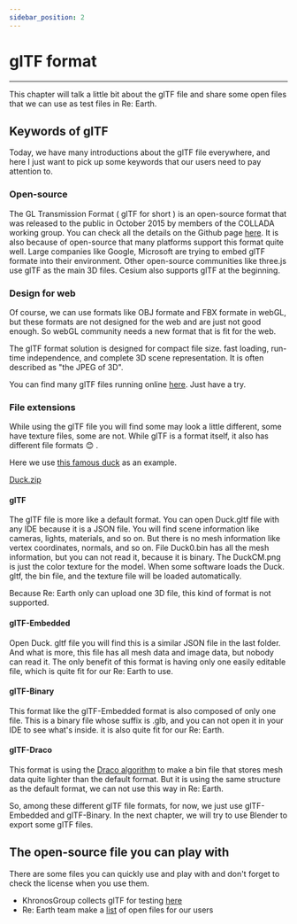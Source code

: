 ```yaml
---
sidebar_position: 2
---
```

# glTF format
------

This chapter will talk a little bit about the glTF file and share some open files that we can use as test files in Re: Earth. 

## Keywords of glTF

Today, we have many introductions about the glTF file everywhere, and here I just want to pick up some keywords that our users need to pay attention to.

### Open-source

The GL Transmission Format ( glTF for short ) is an open-source format that was released to the public in October 2015 by members of the COLLADA working group. You can check all the details on the Github page [here](https://github.com/KhronosGroup/glTF). It is also because of open-source that many platforms support this format quite well. Large companies like Google, Microsoft are trying to embed glTF formate into their environment. Other open-source communities like three.js use glTF as the main 3D files. Cesium also supports glTF at the beginning.

### Design for web

Of course, we can use formats like OBJ formate and FBX formate in webGL, but these formats are not designed for the web and are just not good enough. So webGL community needs a new format that is fit for the web. 

The glTF format solution is designed for compact file size. fast loading, run-time independence, and complete 3D scene representation. It is often described as "the JPEG of 3D". 

You can find many glTF files running online [here](https://sketchfab.com/3d-models/popular). Just have a try.

### File extensions

While using the glTF file you will find some may look a little different, some have texture files, some are not. While glTF is a format itself, it also has different file formats 😊 .

Here we use [this famous duck](https://github.com/KhronosGroup/glTF-Sample-Models/tree/master/2.0/Duck) as an example.

[Duck.zip](https://s3-us-west-2.amazonaws.com/secure.notion-static.com/48869dc2-9061-4e26-9b92-339e0117db73/Duck.zip)

#### glTF
    
The glTF file is more like a default format. You can open Duck.gltf file with any IDE because it is a JSON file. You will find scene information like cameras, lights, materials, and so on. But there is no mesh information like vertex coordinates, normals, and so on. File Duck0.bin has all the mesh information, but you can not read it, because it is binary. The DuckCM.png is just the color texture for the model. When some software loads the Duck. gltf, the bin file, and the texture file will be loaded automatically.

Because Re: Earth only can upload one 3D file, this kind of format is not supported.
    
#### glTF-Embedded
    
Open Duck. gltf file you will find this is a similar JSON file in the last folder. And what is more, this file has all mesh data and image data, but nobody can read it. The only benefit of this format is having only one easily editable file, which is quite fit for our Re: Earth to use.
    
#### glTF-Binary
    
This format like the glTF-Embedded format is also composed of only one file.  This is a binary file whose suffix is .glb, and you can not open it in your IDE to see what's inside. it is also quite fit for our Re: Earth. 
  
#### glTF-Draco
    
This format is using the [Draco algorithm](https://github.com/google/draco) to make a bin file that stores mesh data quite lighter than the default format. But it is using the same structure as the default format, we can not use this way in Re: Earth. 

So, among these different glTF file formats, for now, we just use glTF-Embedded and glTF-Binary. In the next chapter, we will try to use Blender to export some glTF files.

## The open-source file you can play with

There are some files you can quickly use and play with and don't forget to check the license when you use them.

- KhronosGroup collects glTF for testing [here](https://github.com/KhronosGroup/glTF-Sample-Models)
- Re: Earth team make a [list](https://www.notion.so/ac97bfe5d5fb4a8381013703e905fb40) of open files for our users